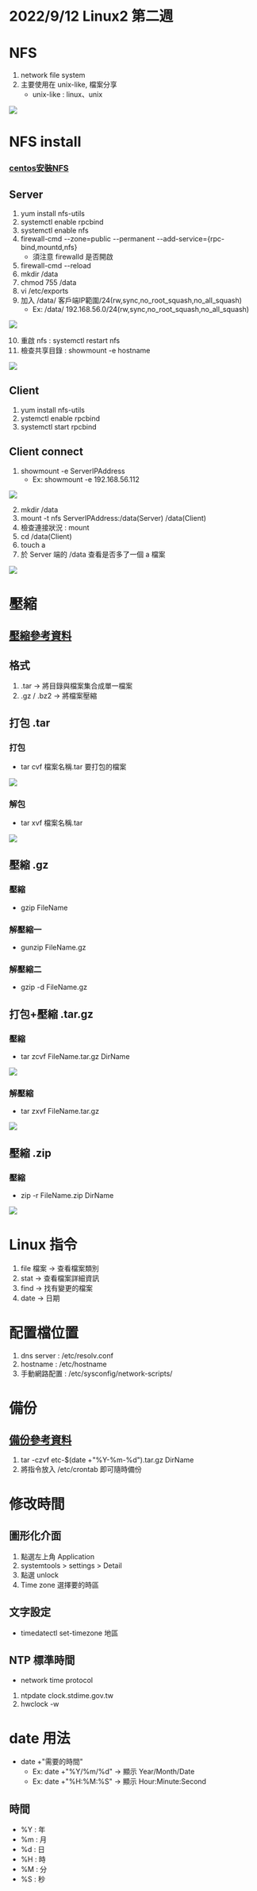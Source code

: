 # 2022/9/12 Linux2 第二週 

# NFS
1. network file system
2. 主要使用在 unix-like, 檔案分享
    * unix-like : linux、unix

![](https://github.com/yucing/linux2/blob/main/picture/9.png)

# NFS install
### [centos安裝NFS](https://qizhanming.com/blog/2018/08/08/how-to-install-nfs-on-centos-7)
## Server
1. yum install nfs-utils
2. systemctl enable rpcbind
3. systemctl enable nfs
4. firewall-cmd --zone=public --permanent --add-service={rpc-bind,mountd,nfs}
    * 須注意 firewalld 是否開啟
5. firewall-cmd --reload
6. mkdir /data
7. chmod 755 /data
8. vi /etc/exports
9. 加入 /data/ 客戶端IP範圍/24(rw,sync,no_root_squash,no_all_squash)
    * Ex: /data/ 192.168.56.0/24(rw,sync,no_root_squash,no_all_squash)

![](https://github.com/yucing/linux2/blob/main/picture/10.png)

10. 重啟 nfs : systemctl restart nfs
11. 檢查共享目錄 : showmount -e hostname

![](https://github.com/yucing/linux2/blob/main/picture/11.png)

## Client
1. yum install nfs-utils
2. ystemctl enable rpcbind
3. systemctl start rpcbind

## Client connect
1. showmount -e ServerIPAddress
    * Ex: showmount -e 192.168.56.112

![](https://github.com/yucing/linux2/blob/main/picture/12.png)

2. mkdir /data
3. mount -t nfs ServerIPAddress:/data(Server) /data(Client)
4. 檢查連接狀況 : mount
5. cd /data(Client)
6. touch a
7. 於 Server 端的 /data 查看是否多了一個 a 檔案

![](https://github.com/yucing/linux2/blob/main/picture/13.png)

# 壓縮
## [壓縮參考資料](http://note.drx.tw/2008/04/command.html)

## 格式
1. .tar -> 將目錄與檔案集合成單一檔案
2. .gz / .bz2 -> 將檔案壓縮

## 打包 .tar
### 打包
* tar cvf 檔案名稱.tar 要打包的檔案

![](https://github.com/yucing/linux2/blob/main/picture/14.png)

### 解包
* tar xvf 檔案名稱.tar

![](https://github.com/yucing/linux2/blob/main/picture/15.png)

## 壓縮 .gz
### 壓縮
* gzip FileName
### 解壓縮一
* gunzip FileName.gz
### 解壓縮二
* gzip -d FileName.gz

## 打包+壓縮 .tar.gz
### 壓縮
* tar zcvf FileName.tar.gz DirName

![](https://github.com/yucing/linux2/blob/main/picture/16.png)

### 解壓縮
* tar zxvf FileName.tar.gz

![](https://github.com/yucing/linux2/blob/main/picture/17.png)

## 壓縮 .zip
### 壓縮
* zip -r FileName.zip DirName

![](https://github.com/yucing/linux2/blob/main/picture/18.png)

# Linux 指令
1. file 檔案 -> 查看檔案類別
2. stat -> 查看檔案詳細資訊
3. find -> 找有變更的檔案
4. date -> 日期

# 配置檔位置
1. dns server : /etc/resolv.conf
2. hostname : /etc/hostname
3. 手動網路配置 : /etc/sysconfig/network-scripts/

# 備份
## [備份參考資料](https://blog.gtwang.org/linux/linux-crontab-cron-job-tutorial-and-examples/)
1. tar -czvf etc-$(date +"%Y-%m-%d").tar.gz DirName
2. 將指令放入 /etc/crontab 即可隨時備份

# 修改時間
## 圖形化介面
1. 點選左上角 Application
2. systemtools > settings > Detail
3. 點選 unlock
4. Time zone 選擇要的時區
## 文字設定
* timedatectl set-timezone 地區
## NTP 標準時間
* network time protocol
1. ntpdate clock.stdime.gov.tw
2. hwclock -w

# date 用法
* date +"需要的時間"
    * Ex: date +"%Y/%m/%d" -> 顯示 Year/Month/Date
    * Ex: date +"%H:%M:%S" -> 顯示 Hour:Minute:Second
## 時間
* %Y : 年
* %m : 月
* %d : 日
* %H : 時
* %M : 分
* %S : 秒